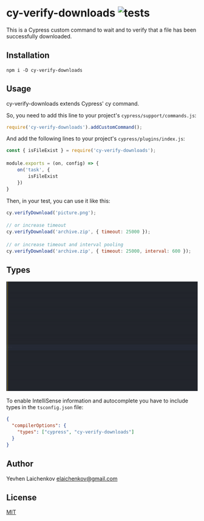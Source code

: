# cy-verify-downloads ![tests](https://github.com/elaichenkov/cy-verify-downloads/actions/workflows/test.yml/badge.svg)

This is a Cypress custom command to wait and to verify that a file has been successfully downloaded.

## Installation

```shell
npm i -D cy-verify-downloads
```

## Usage

cy-verify-downloads extends Cypress' cy command.

So, you need to add this line to your project's `cypress/support/commands.js`:

```javascript
require('cy-verify-downloads').addCustomCommand();
```


And add the following lines to your project's `cypress/plugins/index.js`:


```javascript
const { isFileExist } = require('cy-verify-downloads');

module.exports = (on, config) => {
    on('task', {
        isFileExist
    })
}
```
Then, in your test, you can use it like this:

```javascript
cy.verifyDownload('picture.png');

// or increase timeout
cy.verifyDownload('archive.zip', { timeout: 25000 });

// or increase timeout and interval pooling
cy.verifyDownload('archive.zip', { timeout: 25000, interval: 600 });
```

## Types

![Autocompletion](./assets/autocompletion.gif?raw=true)

To enable IntelliSense information and autocomplete you have to include types in the `tsconfig.json` file:
```json
{
  "compilerOptions": {
    "types": ["cypress", "cy-verify-downloads"]
  }
}
```

## Author
Yevhen Laichenkov <elaichenkov@gmail.com>

## License
[MIT](LICENSE)
